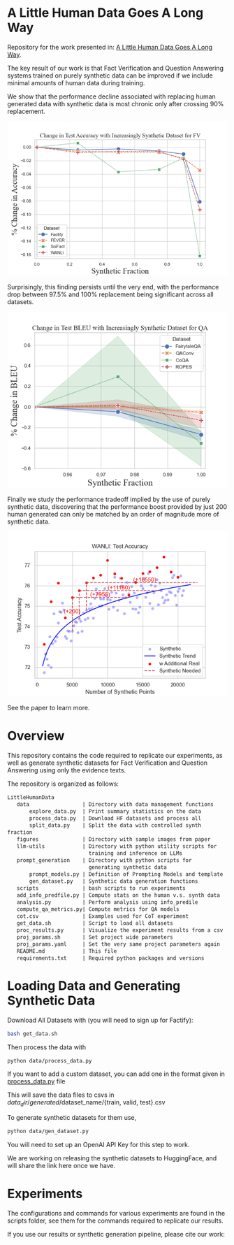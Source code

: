 # A Little Human Data Goes A Long Way
 Repository for the work presented in: [A Little Human Data Goes A Long Way]().
 
 The key result of our work is that Fact Verification and Question Answering systems trained on purely synthetic data can be improved if we include minimal amounts of human data during training. 
 
 We show that the performance decline associated with replacing human generated data with synthetic data is most chronic only after crossing 90% replacement.
 
 ![Figure 1: Change in model performance as the proportion of synthetic points in the training data is increased. Across datasets, the performance decrease when moving from 0\% to 90\% synthetic data is often less than that of moving from 90\% to purely synthetic data.](figures/fv.png)
 
 Surprisingly, this finding persists until the very end, with the performance drop between 97.5\% and 100\% replacement being significant across all datasets. 
 
 ![Figure 2: Model performance as the synthetic proportion of the training data varies from 95\% to 100\%. Across all datasets and random seeds, having just 2.5\% of the training dataset being human generated boosts performance.](figures/qa.png)
 
 Finally we study the performance tradeoff implied by the use of purely synthetic data, discovering that the performance boost provided by just 200 human generated can only be matched by an order of magnitude more of synthetic data. 
 
 ![Adding 200 real data points is as effective as adding an order of magnitude more synthetic data points.](figures/wanli.png)

See the paper to learn more. 
 
 # Overview
 This repository contains the code required to replicate our experiments, as well as generate synthetic datasets for Fact Verification and Question Answering using only the evidence texts. 
 
 The repository is organized as follows:
 ```
LittleHumanData
    data                 | Directory with data management functions
        explore_data.py  | Print summary statistics on the data
        process_data.py  | Download HF datasets and process all
        split_data.py    | Split the data with controlled synth fraction
    figures              | Directory with sample images from paper
    llm-utils            | Directory with python utility scripts for 
                           training and inference on LLMs
    prompt_generation    | Directory with python scripts for 
                           generating synthetic data
        prompt_models.py | Definition of Prompting Models and template
        gen_dataset.py   | Synthetic data generation functions
    scripts              | bash scripts to run experiments
    add_info_predfile.py | Compute stats on the human v.s. synth data
    analysis.py          | Perform analysis using info_predile
    compute_qa_metrics.py| Compute metrics for QA models
    cot.csv              | Examples used for CoT experiment
    get_data.sh          | Script to load all datasets
    proc_results.py      | Visualize the experiment results from a csv
    proj_params.sh       | Set project wide parameters
    proj_params.yaml     | Set the very same project parameters again
    README.md            | This file
    requirements.txt     | Required python packages and versions
```

# Loading Data and Generating Synthetic Data
Download All Datasets with (you will need to sign up for Factify):

```sh
bash get_data.sh
```

Then process the data with
```sh
python data/process_data.py
```
If you want to add a custom dataset, you can add one in the format given in [process_data.py](data/process_data.py) file

This will save the data files to csvs in $data_dir/generated/$dataset_name/{train, valid, test}.csv

To generate synthetic datasets for them use, 
```sh
python data/gen_dataset.py
```

You will need to set up an OpenAI API Key for this step to work. 

We are working on releasing the synthetic datasets to HuggingFace, and will share the link here once we have.

# Experiments
The configurations and commands for various experiments are found in the scripts folder, see them for the commands required to replicate our results. 

If you use our results or synthetic generation pipeline, please cite our work:
